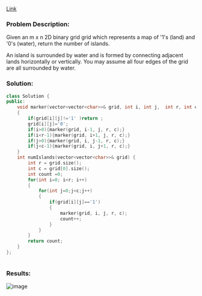 [Link](https://leetcode.com/problems/number-of-islands/)
       
### Problem Description:   
       
Given an m x n 2D binary grid grid which represents a map of '1's (land) and '0's (water), return the number of islands.

An island is surrounded by water and is formed by connecting adjacent lands horizontally or vertically. You may assume all four edges of the grid are all surrounded by water.   
       
       
### Solution:   
       
       
```cpp
class Solution {
public:
    void marker(vector<vector<char>>& grid, int i, int j,  int r, int c)
    {
        if(grid[i][j]!='1' )return ;
        grid[i][j]='0';
        if(i>0){marker(grid, i-1, j, r, c);}
        if(i<r-1){marker(grid, i+1, j, r, c);}
        if(j>0){marker(grid, i, j-1, r, c);}
        if(j<c-1){marker(grid, i, j+1, r, c);}
    }
    int numIslands(vector<vector<char>>& grid) {
        int r = grid.size();
        int c = grid[0].size();
        int count =0;
        for(int i=0; i<r; i++)
        {
            for(int j=0;j<c;j++)
            {
                if(grid[i][j]=='1')
                {
                    marker(grid, i, j, r, c);
                    count++;
                }
            }
        }
        return count;
    }
};
       
```


### Results:  

![image](https://user-images.githubusercontent.com/64036955/185748427-960ad41b-3593-495f-a5fb-94596ecff2b1.png)
